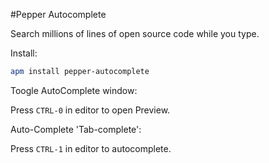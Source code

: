 #Pepper Autocomplete

Search millions of lines of open source code while you type.

Install:
```bash
apm install pepper-autocomplete
```

Toogle AutoComplete window:

Press `CTRL-0` in editor to open Preview.

Auto-Complete 'Tab-complete':

Press `CTRL-1` in editor to autocomplete.
